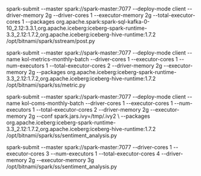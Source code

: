 spark-submit   --master spark://spark-master:7077   --deploy-mode client   --driver-memory 2g   --driver-cores 1   --executor-memory 2g   --total-executor-cores 1   --packages org.apache.spark:spark-sql-kafka-0-10_2.12:3.3.1,org.apache.iceberg:iceberg-spark-runtime-3.3_2.12:1.7.2,org.apache.iceberg:iceberg-hive-runtime:1.7.2   /opt/bitnami/spark/sstream/post.py

spark-submit --master spark://spark-master:7077 --deploy-mode client --name kol-metrics-monthly-batch --driver-cores 1 --executor-cores 1 --num-executors 1   --total-executor-cores 2 --driver-memory 2g --executor-memory 2g --packages org.apache.iceberg:iceberg-spark-runtime-3.3_2.12:1.7.2,org.apache.iceberg:iceberg-hive-runtime:1.7.2 /opt/bitnami/spark/ss/metric.py


spark-submit --master spark://spark-master:7077 --deploy-mode client --name kol-coms-monthly-batch --driver-cores 1 --executor-cores 1 --num-executors 1   --total-executor-cores 2 --driver-memory 2g --executor-memory 2g  --conf spark.jars.ivy=/tmp/.ivy2 \ --packages org.apache.iceberg:iceberg-spark-runtime-3.3_2.12:1.7.2,org.apache.iceberg:iceberg-hive-runtime:1.7.2 /opt/bitnami/spark/ss/sentiment_analysis.py

spark-submit --master spark://spark-master:7077 --driver-cores 1 --executor-cores 3 --num-executors 1   --total-executor-cores 4 --driver-memory 2g --executor-memory 3g /opt/bitnami/spark/ss/sentiment_analysis.py
